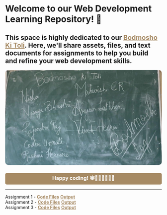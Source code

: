 # Welcome to our Web Development Learning Repository! 🚀

## This space is highly dedicated to our <u style="color: #a68a64">Bodmosho Ki Toli</u>. Here, we'll share assets, files, and text documents for assignments to help you build and refine your web development skills.

<img src="./bodmosh.jpg" style="border-radius: 10px">

<div style="text-align: center;">
<h3 style="background-color: #a68a64; color: #fff;  padding: 5px; border-radius: 5px;">Happy coding! 🕸👨🏻‍💻👩🏻‍💻</h3>
</div>

<hr>

<div>
  Assignment 1 - <strong><a style="color: #a68a64;" href="https://github.com/icodervivek/bodmosh-webdev/tree/main/assignment_1"><u>Code Files</u></a></strong>  <strong><a style="color: #a68a64;" href="https://icodervivek.github.io/bodmosh-webdev/assignment_1/"><u>Output</u></a></strong>
</div>
<div>
Assignment 2 - <b><a style="color: #a68a64;" href="https://github.com/icodervivek/bodmosh-webdev/tree/main/assignment_2"><u>Code Files</u></a></b>  <strong><a style="color: #a68a64;" href="https://icodervivek.github.io/bodmosh-webdev/assignment_2/bhootlok"><u>Output</u></a> </strong>
</div>
<div>
Assignment 3 - <b><a style="color: #a68a64;" href="https://github.com/icodervivek/bodmosh-webdev/tree/main/assignment_3"><u>Code Files</u></a></b>  <strong><a style="color: #a68a64;" href="https://raw.githubusercontent.com/icodervivek/bodmosh-webdev/refs/heads/main/assignment_3/output.jpg"><u>Output</u></a> </strong>
</div>